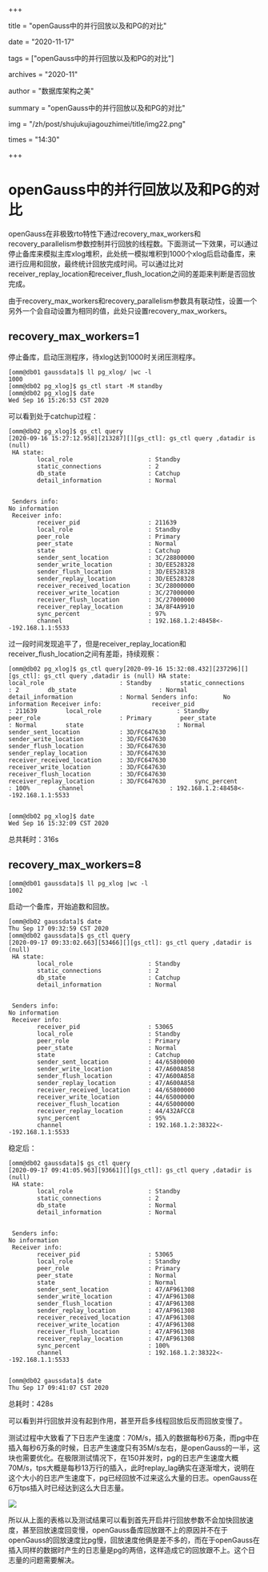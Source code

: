 +++

title = "openGauss中的并行回放以及和PG的对比" 

date = "2020-11-17" 

tags = ["openGauss中的并行回放以及和PG的对比"] 

archives = "2020-11" 

author = "数据库架构之美" 

summary = "openGauss中的并行回放以及和PG的对比"

img = "/zh/post/shujukujiagouzhimei/title/img22.png" 

times = "14:30"

+++

# openGauss中的并行回放以及和PG的对比<a name="ZH-CN_TOPIC_0291959521"></a>

openGauss在非极致rto特性下通过recovery\_max\_workers和recovery\_parallelism参数控制并行回放的线程数。下面测试一下效果，可以通过停止备库来模拟主库xlog堆积，此处统一模拟堆积到1000个xlog后启动备库，来进行应用和回放，最终统计回放完成时间。可以通过比对receiver\_replay\_location和receiver\_flush\_location之间的差距来判断是否回放完成。

由于recovery\_max\_workers和recovery\_parallelism参数具有联动性，设置一个另外一个会自动设置为相同的值，此处只设置recovery\_max\_workers。

## recovery\_max\_workers=1<a name="section92269010480"></a>

停止备库，启动压测程序，待xlog达到1000时关闭压测程序。

```
[omm@db01 gaussdata]$ ll pg_xlog/ |wc -l
1000
[omm@db02 pg_xlog]$ gs_ctl start -M standby
[omm@db02 pg_xlog]$ date
Wed Sep 16 15:26:53 CST 2020
```

可以看到处于catchup过程：

```
[omm@db02 pg_xlog]$ gs_ctl query
[2020-09-16 15:27:12.958][213287][][gs_ctl]: gs_ctl query ,datadir is (null)
 HA state:           
        local_role                     : Standby
        static_connections             : 2
        db_state                       : Catchup
        detail_information             : Normal


 Senders info:       
No information
 Receiver info:      
        receiver_pid                   : 211639
        local_role                     : Standby
        peer_role                      : Primary
        peer_state                     : Normal
        state                          : Catchup
        sender_sent_location           : 3C/28800000
        sender_write_location          : 3D/EE528328
        sender_flush_location          : 3D/EE528328
        sender_replay_location         : 3D/EE528328
        receiver_received_location     : 3C/28000000
        receiver_write_location        : 3C/27000000
        receiver_flush_location        : 3C/27000000
        receiver_replay_location       : 3A/8F4A9910
        sync_percent                   : 97%
        channel                        : 192.168.1.2:48458<--192.168.1.1:5533
```

过一段时间发现追平了，但是receiver\_replay\_location和receiver\_flush\_location之间有差距，持续观察：

```
[omm@db02 pg_xlog]$ gs_ctl query[2020-09-16 15:32:08.432][237296][][gs_ctl]: gs_ctl query ,datadir is (null) HA state:                   local_role                     : Standby        static_connections             : 2        db_state                       : Normal        detail_information             : Normal Senders info:       No information Receiver info:              receiver_pid                   : 211639        local_role                     : Standby        peer_role                      : Primary        peer_state                     : Normal        state                          : Normal        sender_sent_location           : 3D/FC647630        sender_write_location          : 3D/FC647630        sender_flush_location          : 3D/FC647630        sender_replay_location         : 3D/FC647630        receiver_received_location     : 3D/FC647630        receiver_write_location        : 3D/FC647630        receiver_flush_location        : 3D/FC647630        receiver_replay_location       : 3D/FC647630        sync_percent                   : 100%        channel                        : 192.168.1.2:48458<--192.168.1.1:5533


[omm@db02 pg_xlog]$ date
Wed Sep 16 15:32:09 CST 2020
```

总共耗时：316s

## recovery\_max\_workers=8<a name="section9472142075310"></a>

```
[omm@db01 gaussdata]$ ll pg_xlog |wc -l
1002
```

启动一个备库，开始追数和回放。

```
[omm@db02 gaussdata]$ date
Thu Sep 17 09:32:59 CST 2020
[omm@db02 gaussdata]$ gs_ctl query
[2020-09-17 09:33:02.663][53466][][gs_ctl]: gs_ctl query ,datadir is (null)
 HA state:           
        local_role                     : Standby
        static_connections             : 2
        db_state                       : Catchup
        detail_information             : Normal


 Senders info:       
No information
 Receiver info:      
        receiver_pid                   : 53065
        local_role                     : Standby
        peer_role                      : Primary
        peer_state                     : Normal
        state                          : Catchup
        sender_sent_location           : 44/65800000
        sender_write_location          : 47/A600A858
        sender_flush_location          : 47/A600A858
        sender_replay_location         : 47/A600A858
        receiver_received_location     : 44/65800000
        receiver_write_location        : 44/65000000
        receiver_flush_location        : 44/65000000
        receiver_replay_location       : 44/432AFCC8
        sync_percent                   : 95%
        channel                        : 192.168.1.2:38322<--192.168.1.1:5533
```

稳定后：

```
[omm@db02 gaussdata]$ gs_ctl query
[2020-09-17 09:41:05.963][93661][][gs_ctl]: gs_ctl query ,datadir is (null)
 HA state:           
        local_role                     : Standby
        static_connections             : 2
        db_state                       : Normal
        detail_information             : Normal


 Senders info:       
No information
 Receiver info:      
        receiver_pid                   : 53065
        local_role                     : Standby
        peer_role                      : Primary
        peer_state                     : Normal
        state                          : Normal
        sender_sent_location           : 47/AF961308
        sender_write_location          : 47/AF961308
        sender_flush_location          : 47/AF961308
        sender_replay_location         : 47/AF961308
        receiver_received_location     : 47/AF961308
        receiver_write_location        : 47/AF961308
        receiver_flush_location        : 47/AF961308
        receiver_replay_location       : 47/AF961308
        sync_percent                   : 100%
        channel                        : 192.168.1.2:38322<--192.168.1.1:5533


[omm@db02 gaussdata]$ date
Thu Sep 17 09:41:07 CST 2020
```

总耗时：428s

可以看到并行回放并没有起到作用，甚至开启多线程回放后反而回放变慢了。

测试过程中大致看了下日志产生速度：70M/s，插入的数据每秒6万条，而pg中在插入每秒6万条的时候，日志产生速度只有35M/s左右，是openGauss的一半，这块也需要优化。在极限测试情况下，在150并发时，pg的日志产生速度大概70M/s，tps大概是每秒13万行的插入，此时replay\_lag确实在逐渐增大，说明在这个大小的日志产生速度下，pg已经回放不过来这么大量的日志。openGauss在6万tps插入时已经达到这么大日志量。

![](../figures/modb_ef290bfc-0cea-11eb-bd37-38f9d3cd240d.png)

所以从上面的表格以及测试结果可以看到首先开启并行回放参数不会加快回放速度，甚至回放速度回变慢，openGauss备库回放跟不上的原因并不在于openGauss的回放速度比pg慢，回放速度他俩是差不多的，而在于openGauss在插入同样的数据时产生的日志量是pg的两倍，这样造成它的回放跟不上。这个日志量的问题需要解决。

